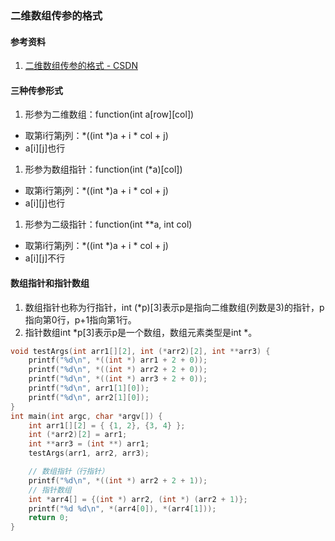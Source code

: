 ### 二维数组传参的格式

#### 参考资料
1. [二维数组传参的格式 - CSDN](https://blog.csdn.net/qq_43868654/article/details/84641383)

#### 三种传参形式
1. 形参为二维数组：function(int a\[row]\[col])
  * 取第i行第j列：\*((int *)a + i * col + j)
  * a\[i]\[j]也行
1. 形参为数组指针：function(int (*a)\[col])
  * 取第i行第j列：\*((int *)a + i * col + j)
  * a\[i]\[j]也行
1. 形参为二级指针：function(int **a, int col)
  * 取第i行第j列：\*((int *)a + i * col + j)
  * a\[i]\[j]不行
  
#### 数组指针和指针数组
1. 数组指针也称为行指针，int (*p)\[3]表示p是指向二维数组(列数是3)的指针，p指向第0行，p+1指向第1行。
1. 指针数组int \*p\[3]表示p是一个数组，数组元素类型是int \*。
  
```c
void testArgs(int arr1[][2], int (*arr2)[2], int **arr3) {
    printf("%d\n", *((int *) arr1 + 2 + 0));
    printf("%d\n", *((int *) arr2 + 2 + 0));
    printf("%d\n", *((int *) arr3 + 2 + 0));
    printf("%d\n", arr1[1][0]);
    printf("%d\n", arr2[1][0]);
}
int main(int argc, char *argv[]) {
    int arr1[][2] = { {1, 2}, {3, 4} };
    int (*arr2)[2] = arr1;
    int **arr3 = (int **) arr1;
    testArgs(arr1, arr2, arr3);

    // 数组指针（行指针）
    printf("%d\n", *((int *) arr2 + 2 + 1));
    // 指针数组
    int *arr4[] = {(int *) arr2, (int *) (arr2 + 1)};
    printf("%d %d\n", *(arr4[0]), *(arr4[1]));
    return 0;
}
```





















